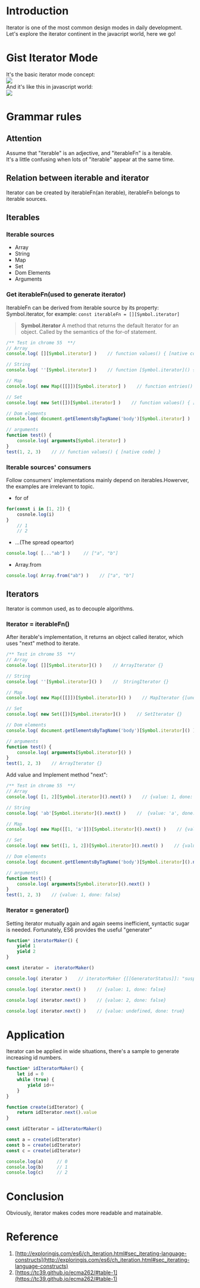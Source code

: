 # Introduction
Iterator is one of the most common design modes in daily development. Let's explore the iterator continent in the javacript world, here we go!


# Gist Iterator Mode
It's the basic iterator mode concept:   
![](https://sfault-image.b0.upaiyun.com/313/415/3134156573-59538bf9ed814_articlex)   
And it's like this in javascript world:   
![](https://sfault-image.b0.upaiyun.com/590/033/590033887-59538bd8a3857_articlex)    

# Grammar rules
## Attention
Assume that "iterable" is an adjective, and "iterableFn" is a iterable.  
It's a little confusing when lots of "iterable" appear at the same time.

## Relation between iterable and iterator
Iterator can be created by iterableFn(an iterable), iterableFn belongs to iterable sources.

## Iterables 
### Iterable sources
* Array
* String
* Map
* Set
* Dom Elements
* Arguments

### Get iterableFn(used to generate iterator)
IterableFn can be derived from iterable source by its property: Symbol.iterator, for example: `const iterableFn = [][Symbol.iterator]`
> **Symbol.iterator**
> A method that returns the default Iterator for an object. Called by the semantics of the for-of statement.

```js
/** Test in chrome 55  **/
// Array
console.log( [][Symbol.iterator] )    // function values() { [native code] }

// String
console.log( ''[Symbol.iterator] )    // function [Symbol.iterator]() { [native code] }

// Map
console.log( new Map([[]])[Symbol.iterator] )    // function entries() { [native code] }

// Set
console.log( new Set([])[Symbol.iterator] )    // function values() { [native code] }

// Dom elements
console.log( document.getElementsByTagName('body')[Symbol.iterator] )    // function values() { [native code] }

// arguments
function test() {
	console.log( arguments[Symbol.iterator] )
}
test(1, 2, 3)    // // function values() { [native code] }
```

### Iterable sources' consumers
Follow consumers' implementations mainly depend on iterables.Howerver, the examples are irrelevant to topic.
* for of
```js
for(const i in [1, 2]) {
    cosnole.log(i)
}     
    // 1
    // 2
```
* ...(The spread opeartor)
```js
console.log( [..."ab"] )     // ["a", "b"]
```
* Array.from
```js
console.log( Array.from("ab") )    // ["a", "b"]
```

## Iterators
Iterator is common used, as to decouple algorithms.
### Iterator = iterableFn()
After iterable's implementation, it returns an object called iterator, which uses "next" method to iterate.
```js
/** Test in chrome 55  **/
// Array
console.log( [][Symbol.iterator]() )    // ArrayIterator {}

// String
console.log( ''[Symbol.iterator]() )    //  StringIterator {}

// Map
console.log( new Map([[]])[Symbol.iterator]() )    // MapIterator {[undefined, undefined]}

// Set
console.log( new Set([])[Symbol.iterator]() )    // SetIterator {}

// Dom elements
console.log( document.getElementsByTagName('body')[Symbol.iterator]() )    // ArrayIterator {}

// arguments
function test() {
	console.log( arguments[Symbol.iterator]() )
}
test(1, 2, 3)    // ArrayIterator {}
```
Add value and Implement method "next":
```js
/** Test in chrome 55  **/
// Array
console.log( [1, 2][Symbol.iterator]().next() )    // {value: 1, done: false}

// String
console.log( 'ab'[Symbol.iterator]().next() )    //  {value: 'a', done: false}

// Map
console.log( new Map([[1, 'a']])[Symbol.iterator]().next() )    // {value: [1, 'a'], done: false}

// Set
console.log( new Set([1, 1, 2])[Symbol.iterator]().next() )    // {value1: , done: false}

// Dom elements
console.log( document.getElementsByTagName('body')[Symbol.iterator]().next() )    // {value: body(dom), done: false}

// arguments
function test() {
	console.log( arguments[Symbol.iterator]().next() )
}
test(1, 2, 3)    // {value: 1, done: false}
```

### Iterator = generator() 
Setting iterator mutually again and again seems inefficient, syntactic sugar is needed. Fortunately, ES6 provides the useful "generater"
```js
function* iteratorMaker() {
    yield 1
    yield 2
}

const iterator =  iteratorMaker()

console.log( iterator )    // iteratorMaker {[[GeneratorStatus]]: "suspended", [[GeneratorReceiver]]: Window, [[GeneratorLocation]]: Object}

console.log( iterator.next() )    // {value: 1, done: false}

console.log( iterator.next() )    // {value: 2, done: false}

console.log( iterator.next() )    // {value: undefined, done: true}
```


# Application
Iterator can be applied in wide situations, there's a sample to generate increasing id numbers.
```js
function* idIteratorMaker() {
    let id = 0
    while (true) {
    	yield id++
    }
}

function create(idIterator) {
	return idIterator.next().value
}

const idIterator = idIteratorMaker()

const a = create(idIterator)
const b = create(idIterator)
const c = create(idIterator)

console.log(a)     // 0
console.log(b)     // 1
console.log(c)     // 2
```


# Conclusion
Obviously, iterator makes codes more readable and matainable.  





# Reference
1. [http://exploringjs.com/es6/ch_iteration.html#sec_iterating-language-constructs](http://exploringjs.com/es6/ch_iteration.html#sec_iterating-language-constructs)  
2. [https://tc39.github.io/ecma262/#table-1](https://tc39.github.io/ecma262/#table-1)
